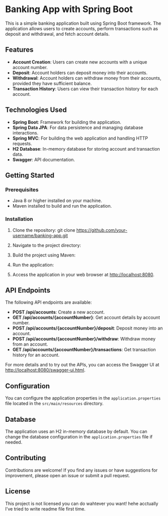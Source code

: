 # Banking App with Spring Boot

This is a simple banking application built using Spring Boot framework. The application allows users to create accounts, perform transactions such as deposit and withdrawal, and fetch account details.

## Features

- **Account Creation**: Users can create new accounts with a unique account number.
- **Deposit**: Account holders can deposit money into their accounts.
- **Withdrawal**: Account holders can withdraw money from their accounts, provided they have sufficient balance.
- **Transaction History**: Users can view their transaction history for each account.

## Technologies Used

- **Spring Boot**: Framework for building the application.
- **Spring Data JPA**: For data persistence and managing database interactions.
- **Spring MVC**: For building the web application and handling HTTP requests.
- **H2 Database**: In-memory database for storing account and transaction data.
- **Swagger**: API documentation.

## Getting Started

### Prerequisites

- Java 8 or higher installed on your machine.
- Maven installed to build and run the application.

### Installation

1. Clone the repository: git clone https://github.com/your-username/banking-app.git

2. Navigate to the project directory:
   
3. Build the project using Maven:
   
4. Run the application:

   
5. Access the application in your web browser at [http://localhost:8080](http://localhost:8080).

## API Endpoints

The following API endpoints are available:

- **POST /api/accounts**: Create a new account.
- **GET /api/accounts/{accountNumber}**: Get account details by account number.
- **POST /api/accounts/{accountNumber}/deposit**: Deposit money into an account.
- **POST /api/accounts/{accountNumber}/withdraw**: Withdraw money from an account.
- **GET /api/accounts/{accountNumber}/transactions**: Get transaction history for an account.

For more details and to try out the APIs, you can access the Swagger UI at [http://localhost:8080/swagger-ui.html](http://localhost:8080/swagger-ui.html).

## Configuration

You can configure the application properties in the `application.properties` file located in the `src/main/resources` directory.

## Database

The application uses an H2 in-memory database by default. You can change the database configuration in the `application.properties` file if needed.

## Contributing

Contributions are welcome! If you find any issues or have suggestions for improvement, please open an issue or submit a pull request.

## License

This project is not licensed you can do wahtever you want! hehe acctually I've tried to write readme file first time.






